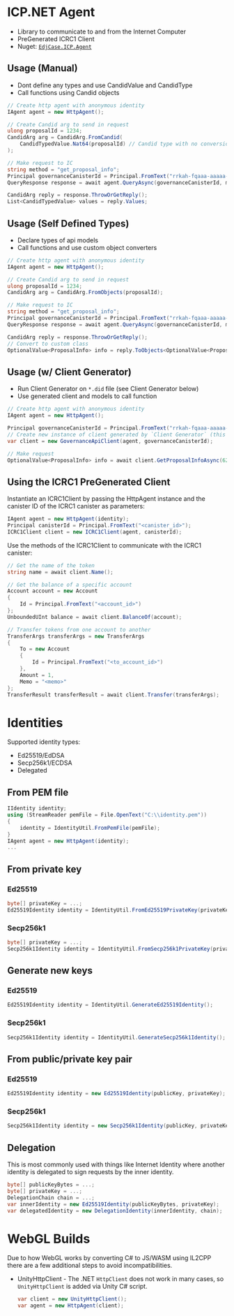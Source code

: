 # ICP.NET Agent

- Library to communicate to and from the Internet Computer
- PreGenerated ICRC1 Client
- Nuget: [`EdjCase.ICP.Agent`](https://www.nuget.org/packages/EdjCase.ICP.Agent)

## Usage (Manual)

- Dont define any types and use CandidValue and CandidType
- Call functions using Candid objects

```cs
// Create http agent with anonymous identity
IAgent agent = new HttpAgent();

// Create Candid arg to send in request
ulong proposalId = 1234;
CandidArg arg = CandidArg.FromCandid(
	CandidTypedValue.Nat64(proposalId) // Candid type with no conversion
);

// Make request to IC
string method = "get_proposal_info";
Principal governanceCanisterId = Principal.FromText("rrkah-fqaaa-aaaaa-aaaaq-cai");
QueryResponse response = await agent.QueryAsync(governanceCanisterId, method, arg);

CandidArg reply = response.ThrowOrGetReply();
List<CandidTypedValue> values = reply.Values;
```

## Usage (Self Defined Types)

- Declare types of api models
- Call functions and use custom object converters

```cs
// Create http agent with anonymous identity
IAgent agent = new HttpAgent();

// Create Candid arg to send in request
ulong proposalId = 1234;
CandidArg arg = CandidArg.FromObjects(proposalId);

// Make request to IC
string method = "get_proposal_info";
Principal governanceCanisterId = Principal.FromText("rrkah-fqaaa-aaaaa-aaaaq-cai");
QueryResponse response = await agent.QueryAsync(governanceCanisterId, method, arg);

CandidArg reply = response.ThrowOrGetReply();
// Convert to custom class
OptionalValue<ProposalInfo> info = reply.ToObjects<OptionalValue<ProposalInfo>>(); // Conversion to custom or C# types
```

## Usage (w/ Client Generator)

- Run Client Generator on `*.did` file (see Client Generator below)
- Use generated client and models to call function

```cs
// Create http agent with anonymous identity
IAgent agent = new HttpAgent();

Principal governanceCanisterId = Principal.FromText("rrkah-fqaaa-aaaaa-aaaaq-cai");
// Create new instance of client generated by `Client Generator` (this is using Governance.did for the NNS)
var client = new GovernanceApiClient(agent, governanceCanisterId);

// Make request
OptionalValue<ProposalInfo> info = await client.GetProposalInfoAsync(62143);
```

## Using the ICRC1 PreGenerated Client

Instantiate an ICRC1Client by passing the HttpAgent instance and the canister ID of the ICRC1 canister as parameters:

```cs
IAgent agent = new HttpAgent(identity);
Principal canisterId = Principal.FromText("<canister_id>");
ICRC1Client client = new ICRC1Client(agent, canisterId);
```

Use the methods of the ICRC1Client to communicate with the ICRC1 canister:

```cs
// Get the name of the token
string name = await client.Name();

// Get the balance of a specific account
Account account = new Account
{
	Id = Principal.FromText("<account_id>")
};
UnboundedUInt balance = await client.BalanceOf(account);

// Transfer tokens from one account to another
TransferArgs transferArgs = new TransferArgs
{
	To = new Account
	{
		Id = Principal.FromText("<to_account_id>")
	},
	Amount = 1,
	Memo = "<memo>"
};
TransferResult transferResult = await client.Transfer(transferArgs);
```

# Identities

Supported identity types:

- Ed25519/EdDSA
- Secp256k1/ECDSA
- Delegated

## From PEM file

```cs
IIdentity identity;
using (StreamReader pemFile = File.OpenText("C:\\identity.pem"))
{
	identity = IdentityUtil.FromPemFile(pemFile);
}
IAgent agent = new HttpAgent(identity);
...
```

## From private key

### Ed25519

```cs
byte[] privateKey = ...;
Ed25519Identity identity = IdentityUtil.FromEd25519PrivateKey(privateKey);
```

### Secp256k1

```cs
byte[] privateKey = ...;
Secp256k1Identity identity = IdentityUtil.FromSecp256k1PrivateKey(privateKey);
```

## Generate new keys

### Ed25519

```cs
Ed25519Identity identity = IdentityUtil.GenerateEd25519Identity();
```

### Secp256k1

```cs
Secp256k1Identity identity = IdentityUtil.GenerateSecp256k1Identity();
```

## From public/private key pair

### Ed25519

```cs
Ed25519Identity identity = new Ed25519Identity(publicKey, privateKey);
```

### Secp256k1

```cs
Secp256k1Identity identity = new Secp256k1Identity(publicKey, privateKey);
```

## Delegation

This is most commonly used with things like Internet Identity where another identity is delegated to sign
requests by the inner identity.

```cs
byte[] publicKeyBytes = ...;
byte[] privateKey = ...;
DelegationChain chain = ...;
var innerIdentity = new Ed25519Identity(publicKeyBytes, privateKey);
var delegatedIdentity = new DelegationIdentity(innerIdentity, chain);
```

# WebGL Builds

Due to how WebGL works by converting C# to JS/WASM using IL2CPP there are a few additional steps to avoid
incompatibilities.

- UnityHttpClient - The .NET `HttpClient` does not work in many cases, so `UnityHttpClient` is added via Unity C# script.
  ```cs
  var client = new UnityHttpClient();
  var agent = new HttpAgent(client);
  ```
